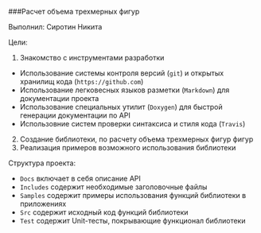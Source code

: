 ###Расчет объема трехмерных фигур

Выполнил: Сиротин Никита

Цели:

1. Знакомство с инструментами разработки
* Использование системы контроля версий (`git`) и открытых хранилищ кода (`https://github.com`)
* Использование легковесных языков разметки (`Markdown`) для документации проекта
* Использование специальных утилит (`Doxygen`) для быстрой генерации документации по API
* Использовние систем проверки синтаксиса и стиля кода (`Travis`)
2. Создание библиотеки, по расчету объема трехмерных фигур фигур 
3. Реализация примеров возможного использования библиотеки

Структура проекта:

* `Docs` включает в себя описание API
* `Includes` содержит необходимые заголовочные файлы
* `Samples` содержит примеры использования функций библиотеки в приложениях
* `Src` содержит исходный код функций библиотеки
* `Test` содержит Unit-тесты, покрывающие функционал библиотеки